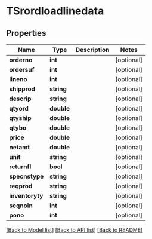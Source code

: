 # TSrordloadlinedata

## Properties
Name | Type | Description | Notes
------------ | ------------- | ------------- | -------------
**orderno** | **int** |  | [optional] 
**ordersuf** | **int** |  | [optional] 
**lineno** | **int** |  | [optional] 
**shipprod** | **string** |  | [optional] 
**descrip** | **string** |  | [optional] 
**qtyord** | **double** |  | [optional] 
**qtyship** | **double** |  | [optional] 
**qtybo** | **double** |  | [optional] 
**price** | **double** |  | [optional] 
**netamt** | **double** |  | [optional] 
**unit** | **string** |  | [optional] 
**returnfl** | **bool** |  | [optional] 
**specnstype** | **string** |  | [optional] 
**reqprod** | **string** |  | [optional] 
**inventoryty** | **string** |  | [optional] 
**seqnoin** | **int** |  | [optional] 
**pono** | **int** |  | [optional] 

[[Back to Model list]](../README.md#documentation-for-models) [[Back to API list]](../README.md#documentation-for-api-endpoints) [[Back to README]](../README.md)


